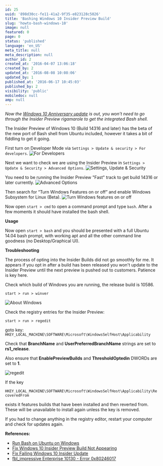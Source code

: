 ```yaml
---
id: 25
uuid: '898d30cc-fe11-41a2-9f35-e823128c5026'
title: 'Bashing Windows 10 Insider Preview Build'
slug: 'howto-bash-windows-10'
image: null
featured: 0
page: 0
status: 'published'
language: 'en_US'
meta_title: null
meta_description: null
author_id: 2
created_at: '2016-04-07 13:06:18'
created_by: 2
updated_at: '2016-08-08 10:08:06'
updated_by: 1
published_at: '2016-06-17 10:45:03'
published_by: 2
visibility: 'public'
mobiledoc: null
amp: null
---
```


_Now the [Windows 10 Anniversary update](https://support.microsoft.com/en-us/help/12387/windows-10-update-history) is out, you won't need to go through the Insider Preview rigamarole to get the integrated Bash shell._

The Insider Preview of Windows 10 (Build 14316 and later) has the beta of the new port of Bash shell from Ubuntu included, however it takes a bit of fiddling to get it going.

First turn on Developer Mode via `Settings > Update & security > For developers`.
![For Developers](/content/images/2016/04/for_developers.png)

Next we want to check we are using the Insider Preview in `Settings > Update & Security > Advanced Options`.
![Settings, Update & Security](/content/images/2016/04/settings-update-security.png)

You need to be running the Insider Preview "Fast" track to get build 14316 or later currently.
![Advanced Options](/content/images/2016/04/settings-update-security-advanced_options.png)

Then search for “Turn Windows Features on or off” and enable Windows Subsystem for Linux (Beta).
![Turn Windows features on or off](/content/images/2016/06/windowsbash.png)

Now open `start > cmd` to open a command prompt and type `bash`. After a few moments it should have installed the bash shell.

**Usage**

Now open `start > bash` and you should be presented with a full Ubuntu 14.04 bash prompt, with working apt and all the other command line goodness (no Desktop/Graphical UI).

**Troubleshooting**

The process of opting into the Insider Builds did not go smoothly for me. It appears if you opt in after a build has been released you won't update to the Insider Preview until the next preview is pushed out to customers. Patience is key here.

Check which build of Windows you are running, the release build is 10586.

`start > run > winver`

![About Windows](/content/images/2016/04/about_windows.png)

Check the registry entries for the Insider Preview:

`start > run > regedit`

goto key:  
`HKEY_LOCAL_MACHINE\SOFTWARE\Microsoft\WindowsSelfHost\Applicability`

Check that **BranchName** and **UserPreferredBranchName** strings are set to **rs1_release**.

Also ensure that **EnablePreviewBuilds** and **ThresholdOptedin** DWORDs are set to **1**.

![regedit](/content/images/2016/04/regedit.png)

If the key

`HKEY_LOCAL_MACHINE\SOFTWARE\Microsoft\WindowsSelfHost\Applicability\RecoveredFrom`

exists it features builds that have been installed and then reverted from. These will be unavailable to install again unless the key is removed.

If you had to change anything in the registry editor, restart your computer and check for updates again.

**References:**

- [Run Bash on Ubuntu on Windows](https://blogs.windows.com/buildingapps/2016/03/30/run-bash-on-ubuntu-on-windows/)
- [Fix Windows 10 Insider Preview Build Not Appearing](http://www.askvg.com/fix-windows-10-insider-preview-build-10240-not-appearing-on-windows-update/)
- [Fix Failing Windows 10 Insider Update](http://www.neowin.net/news/heres-how-to-fix-failing-windows-10-insider-updates-if-you-tweaked-your-registry)
- [fbl_impressive Enterprise 10130 - Error 0x80246017](http://answers.microsoft.com/en-us/insider/forum/insider_wintp-insider_install/fblimpressive-enterprise-10130-error-0x80246017/8fd32dc8-51be-4732-a605-20b75ab9a26b?auth=1)
